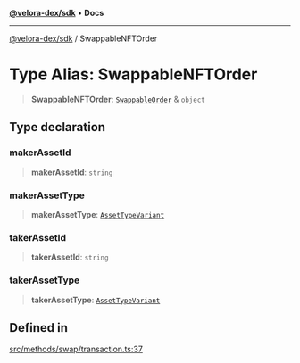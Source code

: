 [**@velora-dex/sdk**](../README.md) • **Docs**

***

[@velora-dex/sdk](../globals.md) / SwappableNFTOrder

# Type Alias: SwappableNFTOrder

> **SwappableNFTOrder**: [`SwappableOrder`](SwappableOrder.md) & `object`

## Type declaration

### makerAssetId

> **makerAssetId**: `string`

### makerAssetType

> **makerAssetType**: [`AssetTypeVariant`](AssetTypeVariant.md)

### takerAssetId

> **takerAssetId**: `string`

### takerAssetType

> **takerAssetType**: [`AssetTypeVariant`](AssetTypeVariant.md)

## Defined in

[src/methods/swap/transaction.ts:37](https://github.com/VeloraDEX/paraswap-sdk/blob/feat/velora/src/methods/swap/transaction.ts#L37)
